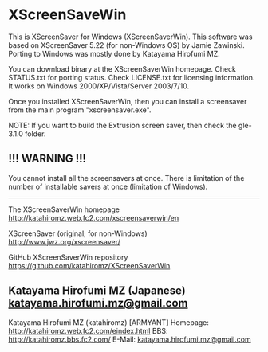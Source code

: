 # XScreenSaveWin

This is XScreenSaver for Windows (XScreenSaverWin). This software was based on XScreenSaver 5.22 (for non-Windows OS) by Jamie Zawinski. Porting to Windows was mostly done by Katayama Hirofumi MZ.

You can download binary at the XScreenSaverWin homepage. Check STATUS.txt for porting status. Check LICENSE.txt for licensing information. It works on Windows 2000/XP/Vista/Server 2003/7/10.

Once you installed XScreenSaverWin, then you can install a screensaver from the main program "xscreensaver.exe".

NOTE: If you want to build the Extrusion screen saver, then check the gle-3.1.0 folder.

## !!! WARNING !!!

You cannot install all the screensavers at once. There is limitation of the number of installable savers at once (limitation of Windows).

-------------------------------------------------------------------------------
The XScreenSaverWin homepage
http://katahiromz.web.fc2.com/xscreensaverwin/en

XScreenSaver (original; for non-Windows)
http://www.jwz.org/xscreensaver/

GitHub XScreenSaverWin repository
https://github.com/katahiromz/XScreenSaverWin

Katayama Hirofumi MZ (Japanese)
katayama.hirofumi.mz@gmail.com
-------------------------------------------------------------------------------
Katayama Hirofumi MZ (katahiromz) [ARMYANT]
Homepage:       http://katahiromz.web.fc2.com/eindex.html
BBS:            http://katahiromz.bbs.fc2.com/
E-Mail:         katayama.hirofumi.mz@gmail.com
